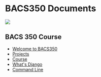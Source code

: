 # BACS350 Documents


![](img/treetops.800.jpg)

<!-- 50 Skills for Web Page Development

It takes about 50 specific skills to develop web pages using HTML and CSS.

Here are the skills that you need for success. -->


## BACS 350 Course

* [Welcome to BACS350](Welcome.html)
* [Projects](Projects)
* [Course](Course)
* [What's Django](WhatIsDjango)
* [Command Line](CommandLine)

<!-- * [BACS350 Overview](Overview.html) -->
<!-- * [Zoom Lectures](ZoomLectures.html) -->
<!-- * [Course](Course.html) -->


<!-- ## Django

* [What Is Django?](WhatIsDango.html)
* [Setup Python](SetupPython.html)
* [New Project](NewProject.html)
* [Fix Git Repo](FixGitRepo.html)


## Github

* [Register a Github account](GithubAccount.html)
* [Create a Github repository](GithubRepo.html)
* [Publish Github Pages](GithubPages.html)
* [Home Page](HomePage.html)


## Web App Hosting
* [Python Anywhere](PythonAnywhere.html)
* [Python Anywhere Demo Video](PythonAnywhereDemo.html)
* [App Deployment](AppDeployment.html)
* [Command Line](CommandLine.html)


## Resources

* [Course Website](CourseWebsite.html)
* [Learning Resources](LearningResources.html)
* [Tips and Tricks](TipsTricks.html)
* [Other Courses](https://shrinking-world.com)

 -->
